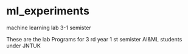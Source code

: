 # ml_experiments
machine learning lab 3-1 semister

These are the lab Programs for 3 rd year 1 st semister AI&ML students under JNTUK
